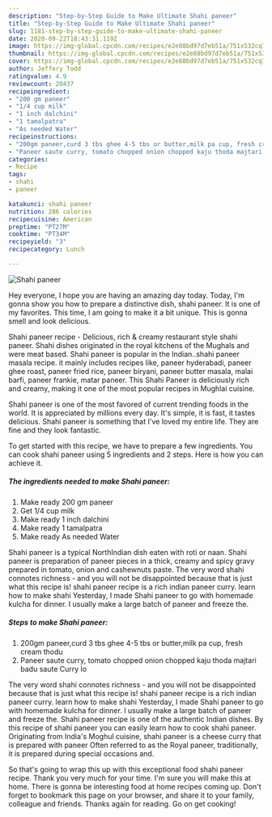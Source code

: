 ```yaml
---
description: "Step-by-Step Guide to Make Ultimate Shahi paneer"
title: "Step-by-Step Guide to Make Ultimate Shahi paneer"
slug: 1181-step-by-step-guide-to-make-ultimate-shahi-paneer
date: 2020-09-22T18:43:31.119Z
image: https://img-global.cpcdn.com/recipes/e2e88bd97d7eb51a/751x532cq70/shahi-paneer-recipe-main-photo.jpg
thumbnail: https://img-global.cpcdn.com/recipes/e2e88bd97d7eb51a/751x532cq70/shahi-paneer-recipe-main-photo.jpg
cover: https://img-global.cpcdn.com/recipes/e2e88bd97d7eb51a/751x532cq70/shahi-paneer-recipe-main-photo.jpg
author: Jeffery Todd
ratingvalue: 4.9
reviewcount: 20437
recipeingredient:
- "200 gm paneer"
- "1/4 cup milk"
- "1 inch dalchini"
- "1 tamalpatra"
- "As needed Water"
recipeinstructions:
- "200gm paneer,curd 3 tbs ghee 4-5 tbs or butter,milk pa cup, fresh cream thodu"
- "Paneer saute curry, tomato chopped onion chopped kaju thoda majtari badu saute Curry lo"
categories:
- Recipe
tags:
- shahi
- paneer

katakunci: shahi paneer 
nutrition: 286 calories
recipecuisine: American
preptime: "PT27M"
cooktime: "PT34M"
recipeyield: "3"
recipecategory: Lunch

---
```



![Shahi paneer](https://img-global.cpcdn.com/recipes/e2e88bd97d7eb51a/751x532cq70/shahi-paneer-recipe-main-photo.jpg)

Hey everyone, I hope you are having an amazing day today. Today, I'm gonna show you how to prepare a distinctive dish, shahi paneer. It is one of my favorites. This time, I am going to make it a bit unique. This is gonna smell and look delicious.

Shahi paneer recipe - Delicious, rich &amp; creamy restaurant style shahi paneer. Shahi dishes originated in the royal kitchens of the Mughals and were meat based. Shahi paneer is popular in the Indian..shahi paneer masala recipe. it mainly includes recipes like, paneer hyderabadi, paneer ghee roast, paneer fried rice, paneer biryani, paneer butter masala, malai barfi, paneer frankie, matar paneer. This Shahi Paneer is deliciously rich and creamy, making it one of the most popular recipes in Mughlai cuisine.

Shahi paneer is one of the most favored of current trending foods in the world. It is appreciated by millions every day. It's simple, it is fast, it tastes delicious. Shahi paneer is something that I've loved my entire life. They are fine and they look fantastic.


To get started with this recipe, we have to prepare a few ingredients. You can cook shahi paneer using 5 ingredients and 2 steps. Here is how you can achieve it.

<!--inarticleads1-->

##### The ingredients needed to make Shahi paneer:

1. Make ready 200 gm paneer
1. Get 1/4 cup milk
1. Make ready 1 inch dalchini
1. Make ready 1 tamalpatra
1. Make ready As needed Water


Shahi paneer is a typical NorthIndian dish eaten with roti or naan. Shahi paneer is preparation of paneer pieces in a thick, creamy and spicy gravy prepared in tomato, onion and cashewnuts paste. The very word shahi connotes richness - and you will not be disappointed because that is just what this recipe is! shahi paneer recipe is a rich indian paneer curry. learn how to make shahi Yesterday, I made Shahi paneer to go with homemade kulcha for dinner. I usually make a large batch of paneer and freeze the. 

<!--inarticleads2-->

##### Steps to make Shahi paneer:

1. 200gm paneer,curd 3 tbs ghee 4-5 tbs or butter,milk pa cup, fresh cream thodu
1. Paneer saute curry, tomato chopped onion chopped kaju thoda majtari badu saute Curry lo


The very word shahi connotes richness - and you will not be disappointed because that is just what this recipe is! shahi paneer recipe is a rich indian paneer curry. learn how to make shahi Yesterday, I made Shahi paneer to go with homemade kulcha for dinner. I usually make a large batch of paneer and freeze the. Shahi paneer recipe is one of the authentic Indian dishes. By this recipe of shahi paneer you can easily learn how to cook shahi paneer. Originating from India&#39;s Moghul cuisine, shahi paneer is a cheese curry that is prepared with paneer Often referred to as the Royal paneer, traditionally, it is prepared during special occasions and. 

So that's going to wrap this up with this exceptional food shahi paneer recipe. Thank you very much for your time. I'm sure you will make this at home. There is gonna be interesting food at home recipes coming up. Don't forget to bookmark this page on your browser, and share it to your family, colleague and friends. Thanks again for reading. Go on get cooking!
